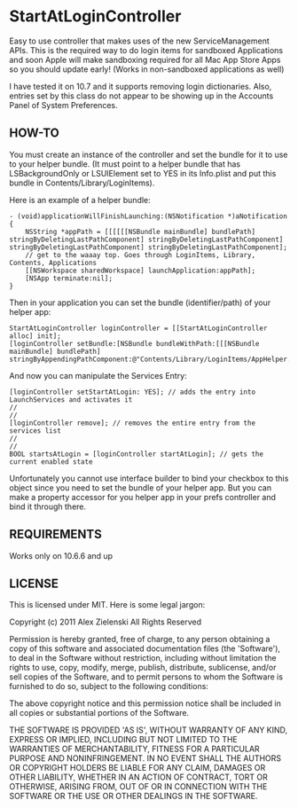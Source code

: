 # StartAtLoginController

Easy to use controller that makes uses of the new ServiceManagement APIs. This is the required way to do login items for sandboxed Applications and soon Apple will make sandboxing required for all Mac App Store Apps so you should update early! (Works in non-sandboxed applications as well)

I have tested it on 10.7 and it supports removing login dictionaries. Also, entries set by this class do not appear to be showing up in the Accounts Panel of System Preferences.

## HOW-TO

You must create an instance of the controller and set the bundle for it to use to your helper bundle. (It must point to a helper bundle that has LSBackgroundOnly or LSUIElement set to YES in its Info.plist and put this bundle in Contents/Library/LoginItems). 

Here is an example of a helper bundle:

	- (void)applicationWillFinishLaunching:(NSNotification *)aNotification
	{
		NSString *appPath = [[[[[[NSBundle mainBundle] bundlePath] stringByDeletingLastPathComponent] stringByDeletingLastPathComponent]  stringByDeletingLastPathComponent] stringByDeletingLastPathComponent]; 
		// get to the waaay top. Goes through LoginItems, Library, Contents, Applications
		[[NSWorkspace sharedWorkspace] launchApplication:appPath];
		[NSApp terminate:nil];
	}
	
Then in your application you can set the bundle (identifier/path) of your helper app:

	StartAtLoginController loginController = [[StartAtLoginController alloc] init];
	[loginController setBundle:[NSBundle bundleWithPath:[[[NSBundle mainBundle] bundlePath] stringByAppendingPathComponent:@"Contents/Library/LoginItems/AppHelper.app"]]];
	
And now you can manipulate the Services Entry:

	[loginController setStartAtLogin: YES]; // adds the entry into LaunchServices and activates it
	//
	//
	[loginController remove]; // removes the entire entry from the services list
	//
	//
	BOOL startsAtLogin = [loginController startAtLogin]; // gets the current enabled state
	
Unfortunately you cannot use interface builder to bind your checkbox to this object since you need to set the bundle of your helper app. But you can make a property accessor for you helper app in your prefs controller and bind it through there.

## REQUIREMENTS

Works only on 10.6.6 and up

## LICENSE

This is licensed under MIT. Here is some legal jargon:

Copyright (c) 2011 Alex Zielenski
All Rights Reserved

Permission is hereby granted, free of charge, to any person obtaining
a copy of this software and associated documentation files (the
'Software'), to deal in the Software without restriction, including
without limitation the rights to use, copy, modify, merge, publish,
distribute, sublicense, and/or sell copies of the Software, and to
permit persons to whom the Software is furnished to do so, subject to
the following conditions:

The above copyright notice and this permission notice shall be
included in all copies or substantial portions of the Software.

THE SOFTWARE IS PROVIDED 'AS IS', WITHOUT WARRANTY OF ANY KIND,
EXPRESS OR IMPLIED, INCLUDING BUT NOT LIMITED TO THE WARRANTIES OF
MERCHANTABILITY, FITNESS FOR A PARTICULAR PURPOSE AND NONINFRINGEMENT.
IN NO EVENT SHALL THE AUTHORS OR COPYRIGHT HOLDERS BE LIABLE FOR ANY
CLAIM, DAMAGES OR OTHER LIABILITY, WHETHER IN AN ACTION OF CONTRACT,
TORT OR OTHERWISE, ARISING FROM, OUT OF OR IN CONNECTION WITH THE
SOFTWARE OR THE USE OR OTHER DEALINGS IN THE SOFTWARE.